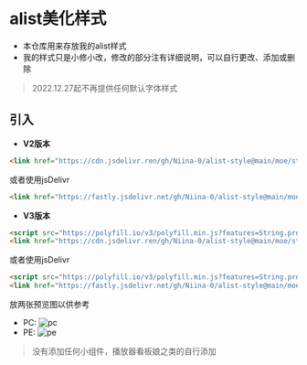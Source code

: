 # alist美化样式
* 本仓库用来存放我的alist样式
* 我的样式只是小修小改，修改的部分注有详细说明，可以自行更改、添加或删除

> 2022.12.27起不再提供任何默认字体样式

## 引入
* **V2版本**
```html
<link href="https://cdn.jsdelivr.ren/gh/Niina-0/alist-style@main/moe/style.css" rel="stylesheet" type="text/css" />
```
或者使用jsDelivr
```html
<link href="https://fastly.jsdelivr.net/gh/Niina-0/alist-style@main/moe/style.css" rel="stylesheet" type="text/css" />
```
* **V3版本**
```html
<script src="https://polyfill.io/v3/polyfill.min.js?features=String.prototype.replaceAll"></script>
<link href="https://cdn.jsdelivr.ren/gh/Niina-0/alist-style@main/moe/style-v3.css" rel="stylesheet" type="text/css" />
```
或者使用jsDelivr
```html
<script src="https://polyfill.io/v3/polyfill.min.js?features=String.prototype.replaceAll"></script>
<link href="https://fastly.jsdelivr.net/gh/Niina-0/alist-style@main/moe/style-v3.css" rel="stylesheet" type="text/css" />
```

放两张预览图以供参考
* PC:
![pc](https://tvax4.sinaimg.cn/large/008uAIdSgy1h5q4kp18q3j31z4140npd.jpg)
* PE:
![pe](https://tva3.sinaimg.cn/large/008uAIdSgy1h5q4q8hii4j30u01uo413.jpg)

> 没有添加任何小组件，播放器看板娘之类的自行添加

